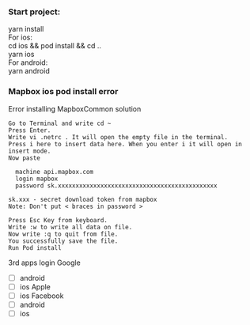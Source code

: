 ### Start project:
yarn install  
For ios:  
cd ios && pod install && cd ..  
yarn ios  
For android:  
yarn android

### Mapbox ios pod install error
Error installing MapboxCommon solution
```
Go to Terminal and write cd ~
Press Enter.
Write vi .netrc . It will open the empty file in the terminal.
Press i here to insert data here. When you enter i it will open in insert mode.
Now paste

  machine api.mapbox.com
  login mapbox
  password sk.xxxxxxxxxxxxxxxxxxxxxxxxxxxxxxxxxxxxxxxxxxxxx

sk.xxx - secret download token from mapbox
Note: Don't put < braces in password >

Press Esc Key from keyboard.
Write :w to write all data on file.
Now write :q to quit from file.
You successfully save the file.
Run Pod install
```

3rd apps login
  Google
  - [ ] android
  - [ ] ios
  Apple
  - [ ] ios
  Facebook
  - [ ] android
  - [ ] ios